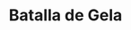 ﻿---
title: "Batalla de Gela"
permalink: periodes_270.html
layout: periode
dataInici: -405
sidebar: periodes
pares:
  - id: 22
    title: "Segunda guerra siciliana"
    dataInici: "(-410)"
    dataFi: "(-340)"

fills:
jocsPrincipals:
jocsEscenaris:
jocsEpoca:
  - title: "Tyrant: Battles of Carthage versus Syracuse"
    bggId: 8485
    escenari: "Gela"

jocsEpocaEscenaris:
---
